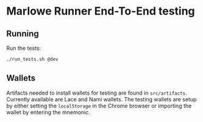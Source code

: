 # Marlowe Runner End-To-End testing

## Running

Run the tests:
```bash
./run_tests.sh @dev
```

## Wallets

Artifacts needed to install wallets for testing are found in `src/artifacts`.
Currently available are Lace and Nami wallets. The testing wallets are setup
by either setting the `localStorage` in the Chrome browser or importing the
wallet by entering the mnemonic.
